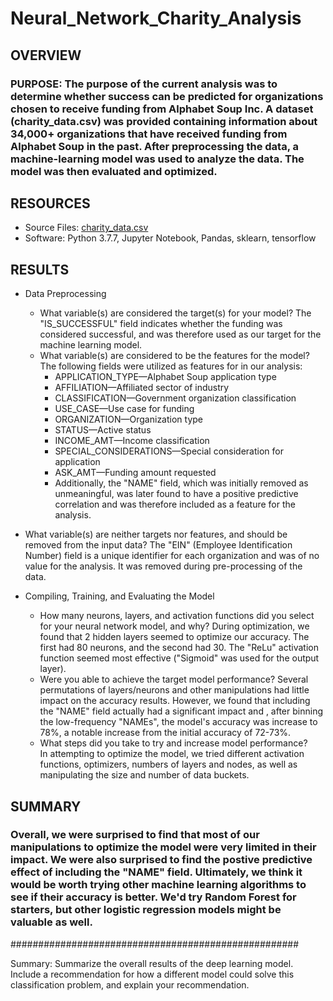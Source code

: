 # Neural_Network_Charity_Analysis

## OVERVIEW
### PURPOSE:  The purpose of the current analysis was to determine whether success can be predicted for organizations chosen to receive funding from Alphabet Soup Inc.   A dataset (charity_data.csv) was provided containing information about 34,000+ organizations that have received funding from Alphabet Soup in the past.  After preprocessing the data, a machine-learning model was used to analyze the data.  The model was then evaluated and optimized.

## RESOURCES
  - Source Files: [charity_data.csv](Resources/charity_data.csv)
  - Software: Python 3.7.7, Jupyter Notebook, Pandas, sklearn, tensorflow


## RESULTS
  - Data Preprocessing
     - What variable(s) are considered the target(s) for your model?  The "IS_SUCCESSFUL" field indicates whether the funding was considered successful, and was therefore used as our target for the machine learning model.
     - What variable(s) are considered to be the features for the model?  The following fields were utilized as features for in our analysis:
        - APPLICATION_TYPE—Alphabet Soup application type
        - AFFILIATION—Affiliated sector of industry
        - CLASSIFICATION—Government organization classification
        - USE_CASE—Use case for funding
        - ORGANIZATION—Organization type
        - STATUS—Active status
        - INCOME_AMT—Income classification
        - SPECIAL_CONSIDERATIONS—Special consideration for application
        - ASK_AMT—Funding amount requested
        - Additionally, the "NAME" field, which was initially removed as unmeaningful, was later found to have a positive predictive correlation and was therefore included as a feature for the analysis.

   - What variable(s) are neither targets nor features, and should be removed from the input data?
          The "EIN" (Employee Identification Number) field is a unique identifier for each organization and was of no value for the analysis.  It was removed during pre-processing of the data.

  - Compiling, Training, and Evaluating the Model
    - How many neurons, layers, and activation functions did you select for your neural network model, and why?
        During optimization, we found that 2 hidden layers seemed to optimize our accuracy.  The first had 80 neurons, and the second had 30.  The "ReLu" activation function seemed most effective ("Sigmoid" was used for the output layer).
    - Were you able to achieve the target model performance?
        Several permutations of layers/neurons and other manipulations had little impact on the accuracy results.  However, we found that including the "NAME" field actually had a significant impact and , after binning the low-frequency "NAMEs", the model's accuracy was increase to 78%, a notable increase from the initial accuracy of 72-73%.
    - What steps did you take to try and increase model performance?  
        In attempting to optimize the model, we tried different activation functions, optimizers, numbers of layers and nodes, as well as manipulating the size and number of data buckets.

## SUMMARY
### Overall, we were surprised to find that most of our manipulations to optimize the model were very limited in their impact.  We were also surprised to find the postive predictive effect of including the "NAME" field.  Ultimately, we think it would be worth trying other machine learning algorithms to see if their accuracy is better.  We'd try Random Forest for starters, but other logistic regression models might be valuable as well.

####################################################




Summary: Summarize the overall results of the deep learning model. Include a recommendation for how a different model could solve this classification problem, and explain your recommendation.
